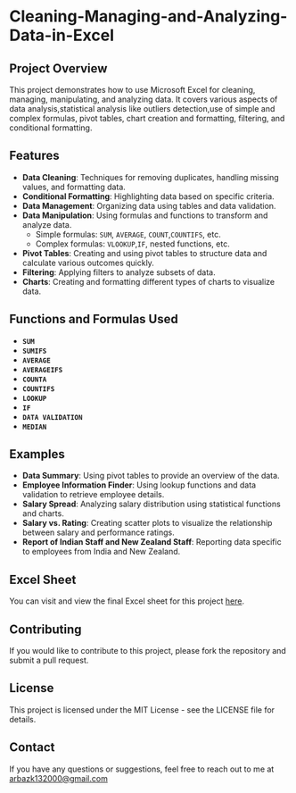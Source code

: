 # Cleaning-Managing-and-Analyzing-Data-in-Excel

## Project Overview
This project demonstrates how to use Microsoft Excel for cleaning, managing, manipulating, and analyzing data. It covers various aspects of data analysis,statistical analysis like outliers detection,use of simple and complex formulas, pivot tables, chart creation and formatting, filtering, and conditional formatting.

## Features

- **Data Cleaning**: Techniques for removing duplicates, handling missing values, and formatting data.
- **Conditional Formatting**: Highlighting data based on specific criteria.
- **Data Management**: Organizing data using tables and data validation.
- **Data Manipulation**: Using formulas and functions to transform and analyze data.
  - Simple formulas: `SUM`, `AVERAGE`, `COUNT`,`COUNTIFS`, etc.
  - Complex formulas: `VLOOKUP`,`IF`, nested functions, etc.
- **Pivot Tables**: Creating and using pivot tables to structure data and calculate various outcomes quickly.
- **Filtering**: Applying filters to analyze subsets of data.
- **Charts**: Creating and formatting different types of charts to visualize data.

## Functions and Formulas Used

- **`SUM`**
- **`SUMIFS`**
- **`AVERAGE`**
- **`AVERAGEIFS`**
- **`COUNTA`**
- **`COUNTIFS`**
- **`LOOKUP`**
- **`IF`**
- **`DATA VALIDATION`**
- **`MEDIAN`**
 
## Examples

- **Data Summary**: Using pivot tables to provide an overview of the data.
- **Employee Information Finder**: Using lookup functions and data validation to retrieve employee details.
- **Salary Spread**: Analyzing salary distribution using statistical functions and charts.
- **Salary vs. Rating**: Creating scatter plots to visualize the relationship between salary and performance ratings.
- **Report of Indian Staff and New Zealand Staff**: Reporting data specific to employees from India and New Zealand.

## Excel Sheet
You can visit and view the final Excel sheet for this project [here](https://github.com/khanarbazz/Cleaning-Managing-and-Analyzing-Data-in-Excel/blob/main/Cleaned%2C%20Managed%20and%20Analysed%20Excel%20Report.xlsx).


## Contributing
If you would like to contribute to this project, please fork the repository and submit a pull request.

## License
This project is licensed under the MIT License - see the LICENSE file for details.

## Contact
If you have any questions or suggestions, feel free to reach out to me at arbazk132000@gmail.com
